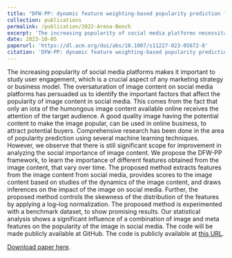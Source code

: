 ```yaml
---
title: "DFW-PP: dynamic feature weighting-based popularity prediction for social media content"
collection: publications
permalink: /publication/2022-Arena-Bench
excerpt: 'The increasing popularity of social media platforms necessitates understanding user engagement, particularly for marketing and business models. The DFW-PP framework aims to predict the popularity of image content by learning the importance of various features that change over time. It extracts and scores features from social media images, normalizes feature distribution, and analyzes their social impact. Experiments on benchmark datasets show promising results, highlighting the influence of combined image and meta features on social media popularity. The code for this framework will be publicly available on [GitHub](https://github.com/chaitanya-basava/DFW-PP).'
date: 2023-10-05
paperurl: 'https://dl.acm.org/doi/abs/10.1007/s11227-023-05672-8'
citation: 'DFW-PP: dynamic feature weighting-based popularity prediction for social media content'
---
```

The increasing popularity of social media platforms makes it important to study user engagement, which is a crucial aspect of any marketing strategy or business model. The oversaturation of image content on social media platforms has persuaded us to identify the important factors that affect the popularity of image content in social media. This comes from the fact that only an iota of the humongous image content available online receives the attention of the target audience. A good quality image having the potential content to make the image popular, can be used in online business, to attract potential buyers. Comprehensive research has been done in the area of popularity prediction using several machine learning techniques. However, we observe that there is still significant scope for improvement in analyzing the social importance of image content. We propose the DFW-PP framework, to learn the importance of different features obtained from the image content, that vary over time. The proposed method extracts features from the image content from social media, provides scores to the image content based on studies of the dynamics of the image content, and draws inferences on the impact of the image on social media. Further, the proposed method controls the skewness of the distribution of the features by applying a log–log normalization. The proposed method is experimented with a benchmark dataset, to show promising results. Our statistical analysis shows a significant influence of a combination of image and meta features on the popularity of the image in social media. The code will be made publicly available at GitHub. The code is publicly available at [this URL](https://github.com/chaitanya-basava/DFW-PP).

[Download paper here](https://dl.acm.org/doi/abs/10.1007/s11227-023-05672-8).

